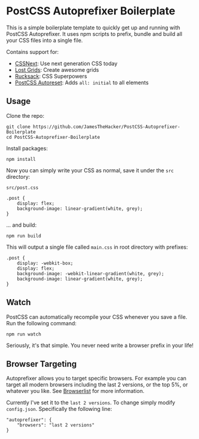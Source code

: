 PostCSS Autoprefixer Boilerplate
================================

This is a simple boilerplate template to quickly get up and running with PostCSS Autoprefixer. It uses npm scripts to prefix, bundle and build all your CSS files into a single file.

Contains support for:

* [CSSNext](http://cssnext.io): Use next generation CSS today
* [Lost Grids](https://github.com/peterramsing/lost): Create awesome grids
* [Rucksack](https://simplaio.github.io/rucksack/): CSS Superpowers
* [PostCSS Autoreset](https://github.com/maximkoretskiy/postcss-autoreset): Adds `all: initial` to all elements

Usage
-----

Clone the repo:

    git clone https://github.com/JamesTheHacker/PostCSS-Autoprefixer-Boilerplate
    cd PostCSS-Autoprefixer-Boilerplate

Install packages:

    npm install

Now you can simply write your CSS as normal, save it under the `src` directory:

`src/post.css`

    .post {
        display: flex;
        background-image: linear-gradient(white, grey);
    }

... and build:

    npm run build

This will output a single file called `main.css` in root directory with prefixes:

    .post {
        display: -webkit-box;
        display: flex;
        background-image: -webkit-linear-gradient(white, grey);
        background-image: linear-gradient(white, grey);
    }

Watch
-----

PostCSS can automatically recompile your CSS whenever you save a file. Run the following command:

    npm run watch

Seriously, it's that simple. You never need write a browser prefix in your life!

Browser Targeting
-----------------

Autoprefixer allows you to target specific browsers. For example you can target all modern browsers including the last 2 versions, or the top 5%, or whatever you like. See [Browserlist](https://github.com/ai/browserslist) for more information.

Currently I've set it to the `last 2 versions`. To change simply modify `config.json`. Specifically the following line:

    "autoprefixer": {
        "browsers": "last 2 versions"
    }
